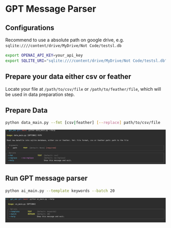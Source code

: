 # GPT Message Parser

## Configurations

Recommend to use a absolute path on google drive, e.g.     
`sqlite:////content/drive/MyDrive/Not Code/testsl.db`


```bash
export OPENAI_API_KEY=your_api_key
export SQLITE_URI="sqlite:////content/drive/MyDrive/Not Code/testsl.db"
```

## Prepare your data either csv or feather
Locate your file at `/path/to/csv/file` or `/path/to/feather/file`,  which will be used in data preparation step.

## Prepare Data
```bash
python data_main.py --fmt [csv|feather] [--replace] path/to/csv/file 
```
![datamain](./images/datamain.png)

## Run GPT message parser
```bash
python ai_main.py --template keywords --batch 20
```
![aimain](./images/aimain.png)